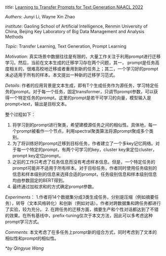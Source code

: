 *title*:
[Learning to Transfer Prompts for Text Generation,NAACL 2022](https://github.com/RUCAIBox/Transfer-Prompts-for-Text-Generation)

*Authers*: 
Junyi Li, Wayne Xin Zhao

*institute*: 
Gaoling School of Artificial Intelligence, Renmin University of China, Beijing Key Laboratory of Big Data Management and Analysis Methods

*Topic*: 
Transfer Learning, Text Generation, Prompt Learning 

*Motivation*: 
真实场景中数据往往是有限的，大量工作关注于利用prompt进行迁移学习。然后，当前在文本生成的迁移学习存在两个问题，其一， prompt是任务高度相关的，很难高校地迁移或者重用到新的任务上；其二，一个学习好的prompt未必适用于所有的样本。本文提出一种新的迁移学习范式。

*Details*: 
作者的应用背景是文本生成，即有T个生成任务作为源任务，学习特定任务的prompt。对于每一个任务，固定transformer，只调节prompt参数，可以获得一个特定任务的prompt。这里的prompt是若干可学习的向量，模型输入是prompt+text，输出是目标文本。

整个过程如下：
1. 将学习到的prompt进行聚类，希望建模源任务之间的相似性。具体地，每一个prompt被看作一个节点，利用spectral聚类算法将源prompt聚成多个类别。
2. 为了将训练好的prompt迁移到目标任务，作者建立了一个多key记忆网络。对于每一个特定的prompt，有两个可学习的key，cluster key来定位cluster，prompt key定位prompt。
3. 之前的工作只考虑了任务信息而没有考虑样本信息。但是，一个特定任务的prompt可能并不适用于所有样本。对于目标任务，作者同时使用任务级别的信息和样本级别的信息来选择合适的prompt，任务级别信息和样本级别信息均由参数固定的BERT得到。
4. 最终通过加权求和的方式确定prompt参数。

*Experiments*：
1.作者将14个数据集分成3类生成任务，分别是压缩（例如摘要任务），转导（文本风格转化）和创新（例如对话）。作者对跨数据集和跨任务都进行了实验，较为充分。
2. 在跨任务的迁移方面，摘要生产和个性对话都达到了不错的效果。在所有基线中，prefix-tuning仅次于本文方法，因此可以多考虑这种prompt学习方式。

*Comments*:
本文考虑了在多任务上prompt新的组合方式，同时考虑到了文本的相似性和prompt的相似性。

**by Qingyue Wang*
